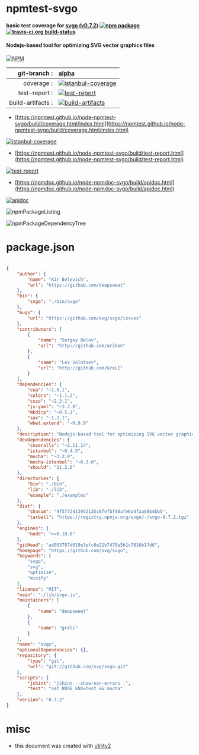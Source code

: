 # npmtest-svgo

#### basic test coverage for  [svgo (v0.7.2)](https://github.com/svg/svgo)  [![npm package](https://img.shields.io/npm/v/npmtest-svgo.svg?style=flat-square)](https://www.npmjs.org/package/npmtest-svgo) [![travis-ci.org build-status](https://api.travis-ci.org/npmtest/node-npmtest-svgo.svg)](https://travis-ci.org/npmtest/node-npmtest-svgo)

#### Nodejs-based tool for optimizing SVG vector graphics files

[![NPM](https://nodei.co/npm/svgo.png?downloads=true&downloadRank=true&stars=true)](https://www.npmjs.com/package/svgo)

| git-branch : | [alpha](https://github.com/npmtest/node-npmtest-svgo/tree/alpha)|
|--:|:--|
| coverage : | [![istanbul-coverage](https://npmtest.github.io/node-npmtest-svgo/build/coverage.badge.svg)](https://npmtest.github.io/node-npmtest-svgo/build/coverage.html/index.html)|
| test-report : | [![test-report](https://npmtest.github.io/node-npmtest-svgo/build/test-report.badge.svg)](https://npmtest.github.io/node-npmtest-svgo/build/test-report.html)|
| build-artifacts : | [![build-artifacts](https://npmtest.github.io/node-npmtest-svgo/glyphicons_144_folder_open.png)](https://github.com/npmtest/node-npmtest-svgo/tree/gh-pages/build)|

- [https://npmtest.github.io/node-npmtest-svgo/build/coverage.html/index.html](https://npmtest.github.io/node-npmtest-svgo/build/coverage.html/index.html)

[![istanbul-coverage](https://npmtest.github.io/node-npmtest-svgo/build/screenCapture.buildCi.browser.%252Ftmp%252Fbuild%252Fcoverage.lib.html.png)](https://npmtest.github.io/node-npmtest-svgo/build/coverage.html/index.html)

- [https://npmtest.github.io/node-npmtest-svgo/build/test-report.html](https://npmtest.github.io/node-npmtest-svgo/build/test-report.html)

[![test-report](https://npmtest.github.io/node-npmtest-svgo/build/screenCapture.buildCi.browser.%252Ftmp%252Fbuild%252Ftest-report.html.png)](https://npmtest.github.io/node-npmtest-svgo/build/test-report.html)

- [https://npmdoc.github.io/node-npmdoc-svgo/build/apidoc.html](https://npmdoc.github.io/node-npmdoc-svgo/build/apidoc.html)

[![apidoc](https://npmdoc.github.io/node-npmdoc-svgo/build/screenCapture.buildCi.browser.%252Ftmp%252Fbuild%252Fapidoc.html.png)](https://npmdoc.github.io/node-npmdoc-svgo/build/apidoc.html)

![npmPackageListing](https://npmtest.github.io/node-npmtest-svgo/build/screenCapture.npmPackageListing.svg)

![npmPackageDependencyTree](https://npmtest.github.io/node-npmtest-svgo/build/screenCapture.npmPackageDependencyTree.svg)



# package.json

```json

{
    "author": {
        "name": "Kir Belevich",
        "url": "https://github.com/deepsweet"
    },
    "bin": {
        "svgo": "./bin/svgo"
    },
    "bugs": {
        "url": "https://github.com/svg/svgo/issues"
    },
    "contributors": [
        {
            "name": "Sergey Belov",
            "url": "http://github.com/arikon"
        },
        {
            "name": "Lev Solntsev",
            "url": "http://github.com/GreLI"
        }
    ],
    "dependencies": {
        "coa": "~1.0.1",
        "colors": "~1.1.2",
        "csso": "~2.3.1",
        "js-yaml": "~3.7.0",
        "mkdirp": "~0.5.1",
        "sax": "~1.2.1",
        "whet.extend": "~0.9.9"
    },
    "description": "Nodejs-based tool for optimizing SVG vector graphics files",
    "devDependencies": {
        "coveralls": "~2.11.14",
        "istanbul": "~0.4.5",
        "mocha": "~3.2.0",
        "mocha-istanbul": "~0.3.0",
        "should": "11.2.0"
    },
    "directories": {
        "bin": "./bin",
        "lib": "./lib",
        "example": "./examples"
    },
    "dist": {
        "shasum": "9f5772413952135c6fefbf40afe6a4faa88b4bb5",
        "tarball": "https://registry.npmjs.org/svgo/-/svgo-0.7.2.tgz"
    },
    "engines": {
        "node": ">=0.10.0"
    },
    "gitHead": "ad053787d019e3efc0e21b7478e5b1c7816b17d6",
    "homepage": "https://github.com/svg/svgo",
    "keywords": [
        "svgo",
        "svg",
        "optimize",
        "minify"
    ],
    "license": "MIT",
    "main": "./lib/svgo.js",
    "maintainers": [
        {
            "name": "deepsweet"
        },
        {
            "name": "greli"
        }
    ],
    "name": "svgo",
    "optionalDependencies": {},
    "repository": {
        "type": "git",
        "url": "git://github.com/svg/svgo.git"
    },
    "scripts": {
        "jshint": "jshint --show-non-errors .",
        "test": "set NODE_ENV=test && mocha"
    },
    "version": "0.7.2"
}
```



# misc
- this document was created with [utility2](https://github.com/kaizhu256/node-utility2)
